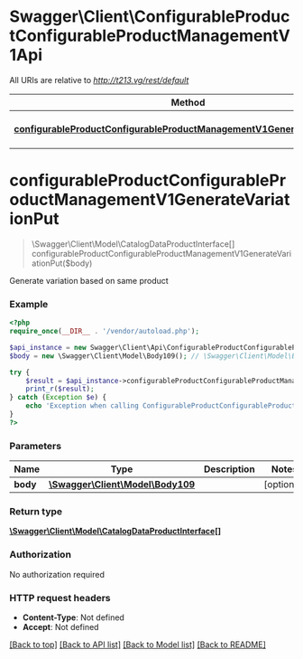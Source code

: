 # Swagger\Client\ConfigurableProductConfigurableProductManagementV1Api

All URIs are relative to *http://t213.vg/rest/default*

Method | HTTP request | Description
------------- | ------------- | -------------
[**configurableProductConfigurableProductManagementV1GenerateVariationPut**](ConfigurableProductConfigurableProductManagementV1Api.md#configurableProductConfigurableProductManagementV1GenerateVariationPut) | **PUT** /V1/configurable-products/variation | 


# **configurableProductConfigurableProductManagementV1GenerateVariationPut**
> \Swagger\Client\Model\CatalogDataProductInterface[] configurableProductConfigurableProductManagementV1GenerateVariationPut($body)



Generate variation based on same product

### Example
```php
<?php
require_once(__DIR__ . '/vendor/autoload.php');

$api_instance = new Swagger\Client\Api\ConfigurableProductConfigurableProductManagementV1Api();
$body = new \Swagger\Client\Model\Body109(); // \Swagger\Client\Model\Body109 | 

try {
    $result = $api_instance->configurableProductConfigurableProductManagementV1GenerateVariationPut($body);
    print_r($result);
} catch (Exception $e) {
    echo 'Exception when calling ConfigurableProductConfigurableProductManagementV1Api->configurableProductConfigurableProductManagementV1GenerateVariationPut: ', $e->getMessage(), PHP_EOL;
}
?>
```

### Parameters

Name | Type | Description  | Notes
------------- | ------------- | ------------- | -------------
 **body** | [**\Swagger\Client\Model\Body109**](../Model/\Swagger\Client\Model\Body109.md)|  | [optional]

### Return type

[**\Swagger\Client\Model\CatalogDataProductInterface[]**](../Model/CatalogDataProductInterface.md)

### Authorization

No authorization required

### HTTP request headers

 - **Content-Type**: Not defined
 - **Accept**: Not defined

[[Back to top]](#) [[Back to API list]](../../README.md#documentation-for-api-endpoints) [[Back to Model list]](../../README.md#documentation-for-models) [[Back to README]](../../README.md)

